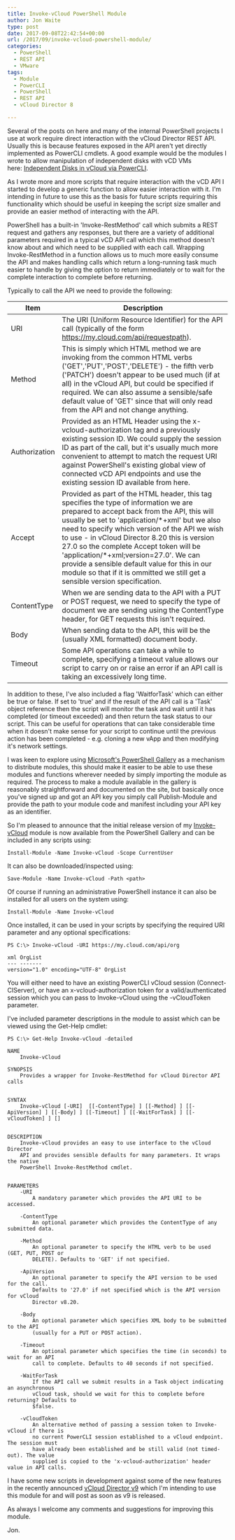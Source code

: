 ```yaml
---
title: Invoke-vCloud PowerShell Module
author: Jon Waite
type: post
date: 2017-09-08T22:42:54+00:00
url: /2017/09/invoke-vcloud-powershell-module/
categories:
  - PowerShell
  - REST API
  - VMware
tags:
  - Module
  - PowerCLI
  - PowerShell
  - REST API
  - vCloud Director 8

---
```

Several of the posts on here and many of the internal PowerShell projects I use at work require direct interaction with the vCloud Director REST API. Usually this is because features exposed in the API aren't yet directly implemented as PowerCLI cmdlets. A good example would be the modules I wrote to allow manipulation of independent disks with vCD VMs here: [Independent Disks in vCloud via PowerCLI][1].

As I wrote more and more scripts that require interaction with the vCD API I started to develop a generic function to allow easier interaction with it. I'm intending in future to use this as the basis for future scripts requiring this functionality which should be useful in keeping the script size smaller and provide an easier method of interacting with the API.

PowerShell has a built-in 'Invoke-RestMethod' call which submits a REST request and gathers any responses, but there are a variety of additional parameters required in a typical vCD API call which this method doesn't know about and which need to be supplied with each call. Wrapping Invoke-RestMethod in a function allows us to much more easily consume the API and makes handling calls which return a long-running task much easier to handle by giving the option to return immediately or to wait for the complete interaction to complete before returning.

Typically to call the API we need to provide the following:

|Item|Description|
|---|---|
|URI|The URI (Uniform Resource Identifier) for the API call (typically of the form https://my.cloud.com/api/requestpath).|
|Method|This is simply which HTML method we are invoking from the common HTML verbs ('GET','PUT','POST','DELETE') - the fifth verb ('PATCH') doesn't appear to be used much (if at all) in the vCloud API, but could be specified if required. We can also assume a sensible/safe default value of 'GET' since that will only read from the API and not change anything.|
|Authorization|Provided as an HTML Header using the x-vcloud-authorization tag and a previously existing session ID. We could supply the session ID as part of the call, but it's usually much more convenient to attempt to match the request URI against PowerShell's existing global view of connected vCD API endpoints and use the existing session ID available from here.|
|Accept|Provided as part of the HTML header, this tag specifies the type of information we are prepared to accept back from the API, this will usually be set to 'application/*+xml' but we also need to specify which version of the API we wish to use - in vCloud Director 8.20 this is version 27.0 so the complete Accept token will be 'application/\*+xml;version=27.0'. We can provide a sensible default value for this in our module so that if it is ommitted we still get a sensible version specification.|
|ContentType|When we are sending data to the API with a PUT or POST request, we need to specify the type of document we are sending using the ContentType header, for GET requests this isn't required.|
|Body|When sending data to the API, this will be the (usually XML formatted) document body.|
|Timeout|Some API operations can take a while to complete, specifying a timeout value allows our script to carry on or raise an error if an API call is taking an excessively long time.|

In addition to these, I've also included a flag 'WaitforTask' which can either be true or false. If set to 'true' and if the result of the API call is a 'Task' object reference then the script will monitor the task and wait until it has completed (or timeout exceeded) and then return the task status to our script. This can be useful for operations that can take considerable time when it doesn't make sense for your script to continue until the previous action has been completed - e.g. cloning a new vApp and then modifying it's network settings.

I was keen to explore using [Microsoft's PowerShell Gallery][2] as a mechanism to distribute modules, this should make it easier to be able to use these modules and functions wherever needed by simply importing the module as required. The process to make a module available in the gallery is reasonably straightforward and documented on the site, but basically once you've signed up and got an API key you simply call Publish-Module and provide the path to your module code and manifest including your API key as an identifier.

So I'm pleased to announce that the initial release version of my [Invoke-vCloud][3] module is now available from the PowerShell Gallery and can be included in any scripts using:

```
Install-Module -Name Invoke-vCloud -Scope CurrentUser
```

It can also be downloaded/inspected using:

```
Save-Module -Name Invoke-vCloud -Path <path>
```

Of course if running an administrative PowerShell instance it can also be installed for all users on the system using:

```
Install-Module -Name Invoke-vCloud
```

Once installed, it can be used in your scripts by specifying the required URI parameter and any optional specifications:

```
PS C:\> Invoke-vCloud -URI https://my.cloud.com/api/org

xml OrgList
--- -------
version="1.0" encoding="UTF-8" OrgList
```

You will either need to have an existing PowerCLI vCloud session (Connect-CIServer), or have an x-vcloud-authorization token for a valid/authenticated session which you can pass to Invoke-vCloud using the -vCloudToken parameter.

I've included parameter descriptions in the module to assist which can be viewed using the Get-Help cmdlet:

```
PS C:\> Get-Help Invoke-vCloud -detailed

NAME
    Invoke-vCloud

SYNOPSIS
    Provides a wrapper for Invoke-RestMethod for vCloud Director API calls


SYNTAX
    Invoke-vCloud [-URI]  [[-ContentType] ] [[-Method] ] [[-ApiVersion] ] [[-Body] ] [[-Timeout] ] [[-WaitForTask] ] [[-vCloudToken] ] []


DESCRIPTION
    Invoke-vCloud provides an easy to use interface to the vCloud Director
    API and provides sensible defaults for many parameters. It wraps the native
    PowerShell Invoke-RestMethod cmdlet.


PARAMETERS
    -URI 
        A mandatory parameter which provides the API URI to be accessed.

    -ContentType 
        An optional parameter which provides the ContentType of any submitted data.

    -Method 
        An optional parameter to specify the HTML verb to be used (GET, PUT, POST or
        DELETE). Defaults to 'GET' if not specified.

    -ApiVersion 
        An optional parameter to specify the API version to be used for the call.
        Defaults to '27.0' if not specified which is the API version for vCloud
        Director v8.20.

    -Body 
        An optional parameter which specifies XML body to be submitted to the API
        (usually for a PUT or POST action).

    -Timeout 
        An optional parameter which specifies the time (in seconds) to wait for an API
        call to complete. Defaults to 40 seconds if not specified.

    -WaitForTask 
        If the API call we submit results in a Task object indicating an asynchronous
        vCloud task, should we wait for this to complete before returning? Defaults to
        $false.

    -vCloudToken 
        An alternative method of passing a session token to Invoke-vCloud if there is
        no current PowerCLI session established to a vCloud endpoint. The session must
        have already been established and be still valid (not timed-out). The value
        supplied is copied to the 'x-vcloud-authorization' header value in API calls.
```


I have some new scripts in development against some of the new features in the recently announced [vCloud Director v9][4] which I'm intending to use this module for and will post as soon as v9 is released.

As always I welcome any comments and suggestions for improving this module.

Jon.

 [1]: /2017/02/independent-disks-in-vcloud-via-powercli/
 [2]: https://www.powershellgallery.com/
 [3]: https://www.powershellgallery.com/packages/Invoke-vCloud/1.0.0
 [4]: https://blogs.vmware.com/vcloud/2017/08/vmware-announces-new-vcloud-director-9-0.html